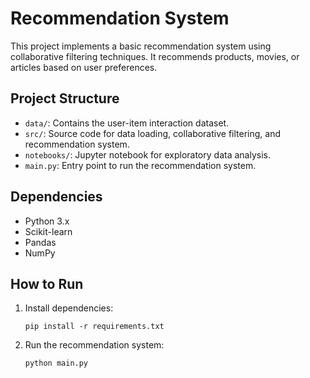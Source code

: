 
# Recommendation System

This project implements a basic recommendation system using collaborative filtering techniques. It recommends products, movies, or articles based on user preferences.

## Project Structure
- `data/`: Contains the user-item interaction dataset.
- `src/`: Source code for data loading, collaborative filtering, and recommendation system.
- `notebooks/`: Jupyter notebook for exploratory data analysis.
- `main.py`: Entry point to run the recommendation system.

## Dependencies
- Python 3.x
- Scikit-learn
- Pandas
- NumPy

## How to Run
1. Install dependencies:
    ```
    pip install -r requirements.txt
    ```
2. Run the recommendation system:
    ```
    python main.py
    ```


